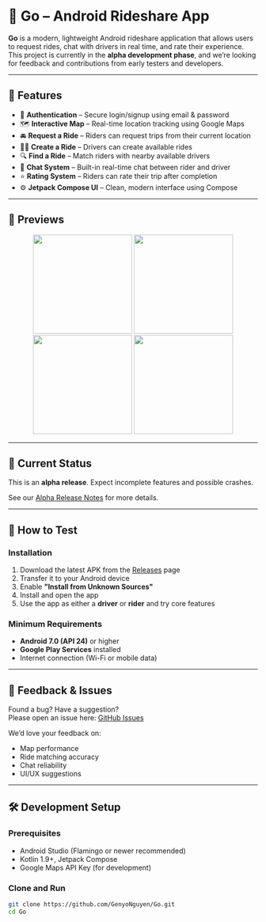 # 🚗 Go – Android Rideshare App

**Go** is a modern, lightweight Android rideshare application that allows users to request rides, chat with drivers in real time, and rate their experience. This project is currently in the **alpha development phase**, and we’re looking for feedback and contributions from early testers and developers.

---

## 📲 Features

- 🔐 **Authentication** – Secure login/signup using email & password  
- 🗺️ **Interactive Map** – Real-time location tracking using Google Maps  
- 🚘 **Request a Ride** – Riders can request trips from their current location  
- 🧑‍✈️ **Create a Ride** – Drivers can create available rides  
- 🔍 **Find a Ride** – Match riders with nearby available drivers  
- 💬 **Chat System** – Built-in real-time chat between rider and driver  
- ⭐ **Rating System** – Riders can rate their trip after completion  
- ⚙️ **Jetpack Compose UI** – Clean, modern interface using Compose

---

## 📸 Previews
<p align="center">
  <img src="https://github.com/user-attachments/assets/a6e5ff31-7f76-49f7-9391-dd5ae212e570" width="200"/>
  <img src="https://github.com/user-attachments/assets/0c587bed-2ed4-4af4-950f-94c2017a2ea7" width="200"/>
  <img src="https://github.com/user-attachments/assets/613a71df-1800-4498-a77e-c764ce4068a7" width="200"/>
  <img src="https://github.com/user-attachments/assets/e2d1673e-6f5f-4936-9419-4a63fbb1fc0c" width="200"/>
</p>

---

## 🚧 Current Status

This is an **alpha release**. Expect incomplete features and possible crashes.

See our [Alpha Release Notes](https://github.com/GenyoNguyen/Go/releases/tag/v0.1.0-alpha) for more details.

---

## 🧪 How to Test

### Installation

1. Download the latest APK from the [Releases](https://github.com/GenyoNguyen/Go/releases) page  
2. Transfer it to your Android device  
3. Enable **"Install from Unknown Sources"**  
4. Install and open the app  
5. Use the app as either a **driver** or **rider** and try core features

### Minimum Requirements

- **Android 7.0 (API 24)** or higher  
- **Google Play Services** installed  
- Internet connection (Wi-Fi or mobile data)

---

## 📝 Feedback & Issues

Found a bug? Have a suggestion?  
Please open an issue here: [GitHub Issues](https://github.com/GenyoNguyen/Go/issues)

We’d love your feedback on:
- Map performance
- Ride matching accuracy
- Chat reliability
- UI/UX suggestions

---

## 🛠️ Development Setup

### Prerequisites

- Android Studio (Flamingo or newer recommended)  
- Kotlin 1.9+, Jetpack Compose  
- Google Maps API Key (for development)

### Clone and Run

```bash
git clone https://github.com/GenyoNguyen/Go.git
cd Go

